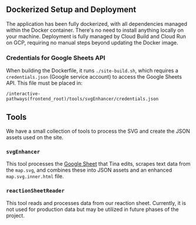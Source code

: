 ## Dockerized Setup and Deployment

The application has been fully dockerized, with all dependencies managed within the Docker container. There's no need to install anything locally on your machine. Deployment is fully managed by Cloud Build and Cloud Run on GCP, requiring no manual steps beyond updating the Docker image.

### Credentials for Google Sheets API

When building the Dockerfile, it runs `./site-build.sh`, which requires a `credentials.json` (Google service account) to access the Google Sheets API. This file must be placed in:
```
/interactive-pathways(frontend_root)/tools/svgEnhancer/credentials.json
```

## Tools

We have a small collection of tools to process the SVG and create the JSON assets used on the site.

### `svgEnhancer`

This tool processes the [Google Sheet](https://docs.google.com/spreadsheets/d/1k8xIVzpx5aV839SHc-FzGTSHTDyLhYl8yVqyCjPj5ck/edit?gid=52046781#gid=52046781) that Tina edits, scrapes text data from the `map.svg`, and combines these into JSON assets and an enhanced `map.svg.inner.html` file.

### `reactionSheetReader`

This tool reads and processes data from our reaction sheet. Currently, it is not used for production data but may be utilized in future phases of the project.
